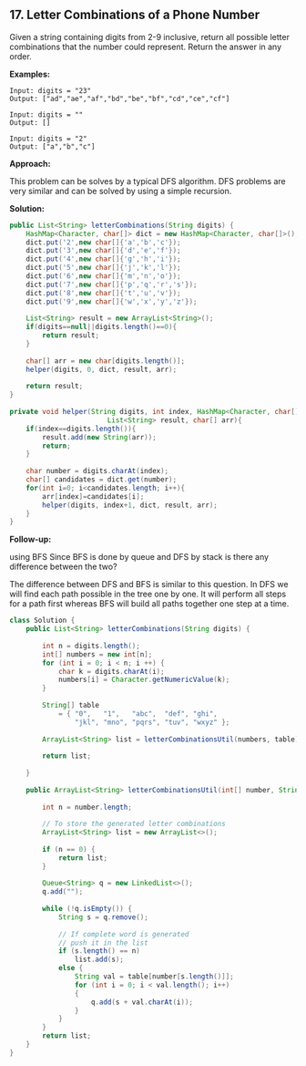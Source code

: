 ## 17. Letter Combinations of a Phone Number

Given a string containing digits from 2-9 inclusive, return all possible letter combinations that the number could represent. Return the answer in any order.

**Examples:** 

```
Input: digits = "23"
Output: ["ad","ae","af","bd","be","bf","cd","ce","cf"]
```

```
Input: digits = ""
Output: []
```

```
Input: digits = "2"
Output: ["a","b","c"]
```

**Approach:**

This problem can be solves by a typical DFS algorithm. DFS problems are very similar and can be solved by using a simple recursion.

**Solution:**

```java
public List<String> letterCombinations(String digits) {
    HashMap<Character, char[]> dict = new HashMap<Character, char[]>();
    dict.put('2',new char[]{'a','b','c'});
    dict.put('3',new char[]{'d','e','f'});
    dict.put('4',new char[]{'g','h','i'});
    dict.put('5',new char[]{'j','k','l'});
    dict.put('6',new char[]{'m','n','o'});
    dict.put('7',new char[]{'p','q','r','s'});
    dict.put('8',new char[]{'t','u','v'});
    dict.put('9',new char[]{'w','x','y','z'});
 
    List<String> result = new ArrayList<String>();
    if(digits==null||digits.length()==0){
        return result;
    }
 
    char[] arr = new char[digits.length()];
    helper(digits, 0, dict, result, arr);
 
    return result;
}
 
private void helper(String digits, int index, HashMap<Character, char[]> dict, 
                        List<String> result, char[] arr){
    if(index==digits.length()){
        result.add(new String(arr));
        return;
    }
 
    char number = digits.charAt(index);
    char[] candidates = dict.get(number);
    for(int i=0; i<candidates.length; i++){
        arr[index]=candidates[i];
        helper(digits, index+1, dict, result, arr);
    }
}
```

**Follow-up:**

using BFS
Since BFS is done by queue and DFS by stack is there any difference between the two?

The difference between DFS and BFS is similar to this question. In DFS we will find each path possible in the tree one by one. It will perform all steps for a path first whereas BFS will build all paths together one step at a time.

```java
class Solution {
    public List<String> letterCombinations(String digits) {
        
        int n = digits.length();
        int[] numbers = new int[n];
        for (int i = 0; i < n; i ++) {
            char k = digits.charAt(i);
            numbers[i] = Character.getNumericValue(k);
        }
        
        String[] table
            = { "0",   "1",   "abc",  "def", "ghi",
                "jkl", "mno", "pqrs", "tuv", "wxyz" };
 
        ArrayList<String> list = letterCombinationsUtil(numbers, table);
        
        return list;
        
    }
    
    public ArrayList<String> letterCombinationsUtil(int[] number, String[] table) {
        
        int n = number.length;
        
        // To store the generated letter combinations
        ArrayList<String> list = new ArrayList<>();
        
        if (n == 0) {
            return list;
        }
 
        Queue<String> q = new LinkedList<>();
        q.add("");
 
        while (!q.isEmpty()) {
            String s = q.remove();
 
            // If complete word is generated
            // push it in the list
            if (s.length() == n)
                list.add(s);
            else {
                String val = table[number[s.length()]];
                for (int i = 0; i < val.length(); i++)
                {
                    q.add(s + val.charAt(i));
                }
            }
        }
        return list;
    }
}
```